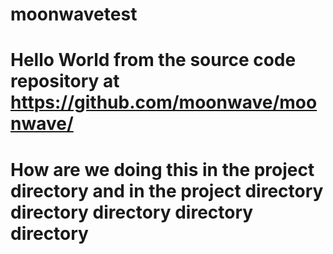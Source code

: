 # moonwavetest
# Hello World from the source code repository at https://github.com/moonwave/moonwave/

# How are we doing this in the project directory and in the project directory directory directory    directory directory